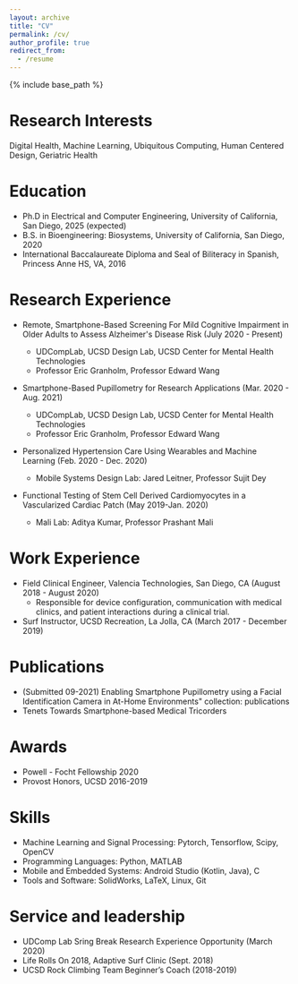 ```yaml
---
layout: archive
title: "CV"
permalink: /cv/
author_profile: true
redirect_from:
  - /resume
---
```


{% include base_path %}

Research Interests
======
Digital Health, Machine Learning, Ubiquitous Computing, Human Centered Design, Geriatric Health

Education
======
* Ph.D in Electrical and Computer Engineering, University of California, San Diego, 2025 (expected)
* B.S. in Bioengineering: Biosystems, University of California, San Diego, 2020
* International Baccalaureate Diploma and Seal of Biliteracy in Spanish, Princess Anne HS, VA, 2016

Research Experience
======
* Remote, Smartphone-Based Screening For Mild Cognitive Impairment in Older Adults to Assess      Alzheimer's Disease Risk (July 2020 - Present)
  * UDCompLab, UCSD Design Lab,  UCSD Center for Mental Health Technologies
  * Professor Eric Granholm, Professor Edward Wang

* Smartphone-Based Pupillometry for Research Applications (Mar. 2020 - Aug. 2021)
  * UDCompLab, UCSD Design Lab, UCSD Center for Mental Health Technologies
  * Professor Eric Granholm, Professor Edward Wang

* Personalized Hypertension Care Using Wearables and Machine Learning (Feb. 2020 - Dec. 2020)
  * Mobile Systems Design Lab: Jared Leitner, Professor Sujit Dey

* Functional Testing of Stem Cell Derived Cardiomyocytes in a Vascularized Cardiac Patch (May 2019-Jan. 2020)
  * Mali Lab: Aditya Kumar, Professor Prashant Mali

Work Experience
======
* Field Clinical Engineer, Valencia Technologies, San Diego, CA (August 2018 - August 2020)
  * Responsible for device configuration, communication with medical clinics, and patient interactions during a clinical trial.
* Surf Instructor, UCSD Recreation, La Jolla, CA (March 2017 - December 2019)

Publications
======
<!--   <ul>{% for post in site.publications %}
    {% include archive-single-cv.html %}
  {% endfor %}</ul> -->
* (Submitted 09-2021) Enabling Smartphone Pupillometry using a Facial Identification Camera in At-Home Environments"
collection: publications
* Tenets Towards Smartphone-based Medical Tricorders
  
Awards
======
* Powell - Focht Fellowship 2020
* Provost Honors, UCSD 2016-2019
  
Skills
======
* Machine Learning and Signal Processing: Pytorch, Tensorflow, Scipy, OpenCV
* Programming Languages: Python, MATLAB
* Mobile and Embedded Systems: Android Studio (Kotlin, Java), C
* Tools and Software: SolidWorks, LaTeX, Linux, Git

Service and leadership
======
* UDComp Lab Sring Break Research Experience Opportunity (March 2020)
* Life Rolls On 2018, Adaptive Surf Clinic (Sept. 2018)
* UCSD Rock Climbing Team Beginner’s Coach (2018-2019)


